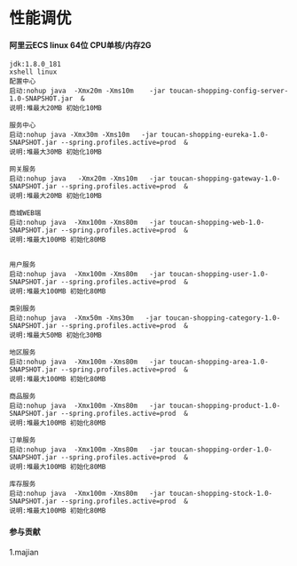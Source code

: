 # 性能调优

#### 阿里云ECS linux 64位 CPU单核/内存2G

    jdk:1.8.0_181
    xshell linux
    配置中心
    启动:nohup java  -Xmx20m -Xms10m    -jar toucan-shopping-config-server-1.0-SNAPSHOT.jar  &
    说明:堆最大20MB 初始化10MB
    
    服务中心
    启动:nohup java -Xmx30m -Xms10m   -jar toucan-shopping-eureka-1.0-SNAPSHOT.jar --spring.profiles.active=prod  &
    说明:堆最大30MB 初始化10MB
    
    网关服务
    启动:nohup java   -Xmx20m -Xms10m   -jar toucan-shopping-gateway-1.0-SNAPSHOT.jar --spring.profiles.active=prod  &
    说明:堆最大20MB 初始化10MB
    
    商城WEB端
    启动:nohup java  -Xmx100m -Xms80m   -jar toucan-shopping-web-1.0-SNAPSHOT.jar --spring.profiles.active=prod  &
    说明:堆最大100MB 初始化80MB
    
    
    用户服务
    启动:nohup java  -Xmx100m -Xms80m   -jar toucan-shopping-user-1.0-SNAPSHOT.jar --spring.profiles.active=prod  &
    说明:堆最大100MB 初始化80MB
    
    类别服务
    启动:nohup java  -Xmx50m -Xms30m   -jar toucan-shopping-category-1.0-SNAPSHOT.jar --spring.profiles.active=prod  &
    说明:堆最大50MB 初始化30MB
    
    地区服务
    启动:nohup java  -Xmx100m -Xms80m   -jar toucan-shopping-area-1.0-SNAPSHOT.jar --spring.profiles.active=prod  &
    说明:堆最大100MB 初始化80MB
    
    商品服务
    启动:nohup java  -Xmx100m -Xms80m   -jar toucan-shopping-product-1.0-SNAPSHOT.jar --spring.profiles.active=prod  &
    说明:堆最大100MB 初始化80MB
    
    订单服务
    启动:nohup java  -Xmx100m -Xms80m   -jar toucan-shopping-order-1.0-SNAPSHOT.jar --spring.profiles.active=prod  &
    说明:堆最大100MB 初始化80MB
    
    库存服务
    启动:nohup java  -Xmx100m -Xms80m   -jar toucan-shopping-stock-1.0-SNAPSHOT.jar --spring.profiles.active=prod  &
    说明:堆最大100MB 初始化80MB
    
    

#### 参与贡献
1.majian

